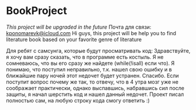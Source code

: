 # BookProject
*This project will be upgraded in the future*
Почта для связи: kponomarevk@icloud.com
Hi guys, this project will be help you to find literature book based on your favorite genre of literature

Для ребят с самсунга, которые будут просматривать код:
  Здравствуйте, я хочу вам сразу сказать, что в программе есть костыль. Я не сомневаюсь, что вы его сразу же найдете (while(!isall) если что). Я понимаю, что поступил неправильно, т.к. нашел свою ошибку и в ближайшие пару ночей этот недочет будет устранен. Спасибо.
  Если поступит вопрос почему же так, то отвечу, что в 4 утра мозг уже не соображает практически, однако выспавшись, набравшись сил после защиты, я начал шерстить код и нашел данный недочет. Проект писал полностью сам, на любую строку кода смогу ответить :)

